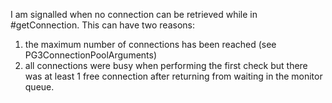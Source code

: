I am signalled when no connection can be retrieved while in #getConnection. This can have two reasons:
1. the maximum number of connections has been reached (see PG3ConnectionPoolArguments)
2. all connections were busy when performing the first check but there was at least 1 free connection after returning from waiting in the monitor queue.